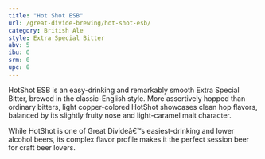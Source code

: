 ```yaml
---
title: "Hot Shot ESB"
url: /great-divide-brewing/hot-shot-esb/
category: British Ale
style: Extra Special Bitter
abv: 5
ibu: 0
srm: 0
upc: 0
---
```

HotShot ESB is an easy-drinking and remarkably smooth Extra Special Bitter, brewed in the classic-English style. More assertively hopped than ordinary bitters, light copper-colored HotShot showcases clean hop flavors, balanced by its slightly fruity nose and light-caramel malt character.

While HotShot is one of Great Divideâ€™s easiest-drinking and lower alcohol beers, its complex flavor profile makes it the perfect session beer for craft beer lovers.
